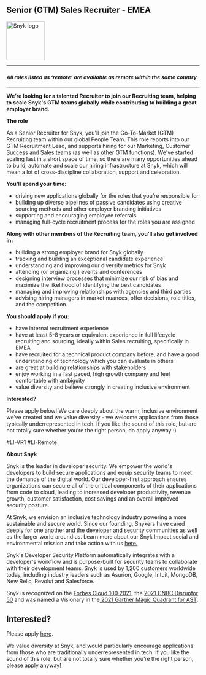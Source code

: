 Senior (GTM) Sales Recruiter - EMEA
---

<img src="https://res.cloudinary.com/snyk/image/upload/v1537345894/press-kit/brand/logo-black.png" width="100" alt="Snyk logo" />

<hr>
<h3><em><strong><sub>All roles listed as ‘remote’ are available as remote within the same country.</sub></strong></em></h3>
<hr>
<p><strong>We’re looking for a talented Recruiter to join our Recruiting team, helping to scale Snyk's GTM teams globally while contributing to building a great employer brand.</strong></p>
<p><strong>The role</strong></p>
<p><span style="font-weight: 400;">As a Senior Recruiter for Snyk, you'll join the Go-To-Market (GTM) Recruiting team within our global People Team. This role reports into our GTM Recruitment Lead, and supports hiring for our Marketing, Customer Success and Sales teams (as well as other GTM functions). We've started scaling fast in a short space of time, so there are many opportunities ahead to build, automate and scale our hiring infrastructure at Snyk, which will mean a lot of cross-discipline collaboration, support and celebration.&nbsp;&nbsp;</span></p>
<p><strong>You’ll spend your time:</strong></p>
<ul>
<li style="font-weight: 400;"><span style="font-weight: 400;">driving new applications globally for the roles that you’re responsible for</span></li>
<li style="font-weight: 400;"><span style="font-weight: 400;">building up diverse pipelines of passive candidates using creative sourcing methods and other employer branding initiatives</span></li>
<li style="font-weight: 400;"><span style="font-weight: 400;">supporting and encouraging employee referrals&nbsp;</span></li>
<li style="font-weight: 400;"><span style="font-weight: 400;">managing full-cycle recruitment process for the roles you are assigned</span></li>
</ul>
<p><strong>Along with other members of the Recruiting team, you’ll also get involved in:</strong></p>
<ul>
<li style="font-weight: 400;"><span style="font-weight: 400;">building a strong employer brand for Snyk globally</span></li>
<li style="font-weight: 400;"><span style="font-weight: 400;">tracking and building an exceptional candidate experience</span></li>
<li style="font-weight: 400;"><span style="font-weight: 400;">understanding and improving our diversity metrics for Snyk</span></li>
<li style="font-weight: 400;"><span style="font-weight: 400;">attending (or organizing!) events and conferences</span></li>
<li style="font-weight: 400;"><span style="font-weight: 400;">designing interview processes that minimize our risk of bias and maximize the likelihood of identifying the best candidates</span></li>
<li style="font-weight: 400;"><span style="font-weight: 400;">managing and improving relationships with agencies and third parties</span></li>
<li style="font-weight: 400;"><span style="font-weight: 400;">advising hiring managers in market nuances, offer decisions, role titles, and the competition.</span></li>
</ul>
<p><strong>You should apply if you:</strong></p>
<ul>
<li style="font-weight: 400;"><span style="font-weight: 400;">have internal recruitment experience&nbsp;</span></li>
<li style="font-weight: 400;"><span style="font-weight: 400;">have at least 5-8 years or equivalent experience in full lifecycle recruiting and sourcing, ideally within Sales recruiting, specifically in EMEA</span></li>
<li style="font-weight: 400;"><span style="font-weight: 400;">have recruited for a technical product company before, and have a good understanding of technology which you can evaluate in others</span></li>
<li style="font-weight: 400;"><span style="font-weight: 400;">are great at building relationships with stakeholders</span></li>
<li style="font-weight: 400;"><span style="font-weight: 400;">enjoy working in a fast paced, high growth company and feel comfortable with ambiguity</span></li>
<li style="font-weight: 400;"><span style="font-weight: 400;">value diversity and believe strongly in creating inclusive environment</span></li>
</ul>
<p><strong>Interested?</strong></p>
<p><span style="font-weight: 400;">Please apply below! We care deeply about the warm, inclusive environment we’ve created and we value diversity - we welcome applications from those typically underrepresented in tech. If you like the sound of this role, but are not totally sure whether you’re the right person, do apply anyway :)</span></p>
<p><span style="font-weight: 400;">#LI-VR1 #LI-Remote</span></p><div class="content-conclusion"><p><strong>About Snyk</strong></p>
<p><span style="font-weight: 400;">Snyk is the leader in developer security. We empower the world's developers to build secure applications and equip security teams to meet the demands of the digital world. Our developer-first approach ensures organizations can secure all of the critical components of their applications from code to cloud, leading to increased developer productivity, revenue growth, customer satisfaction, cost savings and an overall improved security posture.&nbsp;</span></p>
<p><span style="font-weight: 400;">At Snyk, we envision an inclusive technology industry powering a more sustainable and secure world.</span> <span style="font-weight: 400;">Since our founding, Snykers have cared deeply for one another and the developer and security communities as well as the larger world around us. Learn more about our Snyk Impact social and environmental mission and take action with us </span><a href="https://snyk.io/about/snyk-impact/"><span style="font-weight: 400;">here.</span></a></p>
<p><span style="font-weight: 400;">Snyk's Developer Security Platform automatically integrates with a developer's workflow and is purpose-built for security teams to collaborate with their development teams. Snyk is used by 1,200 customers worldwide today, including industry leaders such as Asurion, Google, Intuit, MongoDB, New Relic, Revolut and Salesforce.</span></p>
<p><span style="font-weight: 400;">Snyk is recognized on the </span><a href="https://www.forbes.com/cloud100/#6f24b5ba5f94"><span style="font-weight: 400;">Forbes Cloud 100 2021</span></a><span style="font-weight: 400;">, the </span><a href="https://www.cnbc.com/2021/05/25/these-are-the-2021-cnbc-disruptor-50-companies.html"><span style="font-weight: 400;">2021 CNBC Disruptor 50</span></a><span style="font-weight: 400;"> and was named a Visionary in the</span><a href="https://snyk.io/blog/snyk-visionary-2021-gartner-magic-quadrant-for-ast/"><span style="font-weight: 400;"> 2021 Gartner Magic Quadrant for AST</span></a><span style="font-weight: 400;">.</span></p></div>

Interested?
---

Please apply [here](https://boards.greenhouse.io/snyk/jobs/5578338002#app).

We value diversity at Snyk, and would particularly encourage applications from those who are traditionally underrepresented in tech.
If you like the sound of this role, but are not totally sure whether you’re the right person, please apply anyway!

